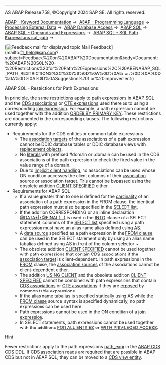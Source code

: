   

* * *

AS ABAP Release 758, ©Copyright 2024 SAP SE. All rights reserved.

[ABAP - Keyword Documentation](javascript:call_link\('abenabap.htm'\)) →  [ABAP - Programming Language](javascript:call_link\('abenabap_reference.htm'\)) →  [Processing External Data](javascript:call_link\('abenabap_language_external_data.htm'\)) →  [ABAP Database Access](javascript:call_link\('abendb_access.htm'\)) →  [ABAP SQL](javascript:call_link\('abenabap_sql.htm'\)) →  [ABAP SQL - Operands and Expressions](javascript:call_link\('abenabap_sql_operands.htm'\)) →  [ABAP SQL - SQL Path Expressions sql\_path](javascript:call_link\('abenabap_sql_path.htm'\)) → 

 [![](Mail.gif?object=Mail.gif "Feedback mail for displayed topic") Mail Feedback](mailto:f1_help@sap.com?subject=Feedback%20on%20ABAP%20Documentation&body=Document:%20ABAP%20SQL%20-%20Restrictions%20for%20Path%20Expressions%2C%20ABENABAP_SQL_PATH_RESTRICTIONS%2C%20758%0D%0A%0D%0AError:%0D%0A%0D%0A%0D%0A%0D%0ASuggestion%20f
or%20improvement:)

ABAP SQL - Restrictions for Path Expressions

In principle, the same restrictions apply to path expressions in ABAP SQL and the [CDS associations](javascript:call_link\('abencds_association_glosry.htm'\) "Glossary Entry") or [CTE expressions](javascript:call_link\('abencte_association_glosry.htm'\) "Glossary Entry") used there as to using a corresponding [join expression](javascript:call_link\('abapselect_join.htm'\)). For example, a path expression cannot be used together with the addition [ORDER BY PRIMARY KEY](javascript:call_link\('abaporderby_clause.htm'\)). These restrictions are documented in the corresponding clauses. The following restrictions currently apply:

-   Requirements for the CDS entities or common table expressions
    -   The [association targets](javascript:call_link\('abenassociation_target_glosry.htm'\) "Glossary Entry") of the associations of a path expression cannot be DDIC database tables or DDIC database views with [replacement objects](javascript:call_link\('abenreplacement_object_glosry.htm'\) "Glossary Entry").
    -   No [literals](javascript:call_link\('abencds_literal_v1.htm'\)) with prefixed #domain or :domain can be used in the CDS associations of the path expression to check the fixed value in the value range of a domain.
    -   Due to [implicit client handling](javascript:call_link\('abenabap_sql_client_handling.htm'\)), no associations can be used whose ON condition accesses the client columns of their [association source](javascript:call_link\('abenassociation_source_glosry.htm'\) "Glossary Entry") or [association target](javascript:call_link\('abenassociation_target_glosry.htm'\) "Glossary Entry"). This cannot be bypassed using the obsolete addition [CLIENT SPECIFIED](javascript:call_link\('abapselect_client_obsolete.htm'\)) either.
-   Requirements for ABAP SQL
    -   If a value greater than to one is defined for the [cardinality](javascript:call_link\('abencardinality_glosry.htm'\) "Glossary Entry") of an association of a path expression in the FROM clause, the identical path expression must also be specified in the [SELECT list](javascript:call_link\('abapselect_list.htm'\)).
    -   If the addition CORRESPONDING or an inline declaration [@DATA*|*@FINAL(...)](javascript:call_link\('abapselect_into_target.htm'\)) is used in the [INTO](javascript:call_link\('abapinto_clause.htm'\)) clause of a SELECT statement, columns of the [SELECT list](javascript:call_link\('abapselect_list.htm'\)) specified using a path expression must have an alias name alias defined using [AS](javascript:call_link\('abapselect_list.htm'\)).
    -   A [data source](javascript:call_link\('abapselect_data_source.htm'\)) specified as a path expression in the [FROM clause](javascript:call_link\('abapfrom_clause.htm'\)) can be used in the SELECT statement only by using an alias name tabalias defined using AS in front of the column selector ~.
    -   The obsolete addition [CLIENT SPECIFIED](javascript:call_link\('abapselect_client_obsolete.htm'\)) cannot be used together with path expressions that contain [CDS associations](javascript:call_link\('abencds_association_glosry.htm'\) "Glossary Entry") if the [association target](javascript:call_link\('abenassociation_target_glosry.htm'\) "Glossary Entry") is client-dependent. In path expressions in the [FROM](javascript:call_link\('abapfrom_clause.htm'\)) clause, the [association sources](javascript:call_link\('abenassociation_source_glosry.htm'\) "Glossary Entry") of the associations cannot be client-dependent either.
    -   The addition [USING CLIENT](javascript:call_link\('abapselect_client.htm'\)) and the obsolete addition [CLIENT SPECIFIED](javascript:call_link\('abapselect_client_obsolete.htm'\)) cannot be combined with path expressions that contain [CDS associations](javascript:call_link\('abencds_association_glosry.htm'\) "Glossary Entry") or [CTE associations](javascript:call_link\('abencte_association_glosry.htm'\) "Glossary Entry") if they are [exposed](javascript:call_link\('abapwith_associations_defining.htm'\)) by common table expressions.
    -   If the alias name tabalias is specified statically using AS while the [FROM clause](javascript:call_link\('abapfrom_clause.htm'\)) source\_syntax is specified dynamically, no path expressions can be used here.
    -   Path expressions cannot be used in the ON condition of a [join expression](javascript:call_link\('abapselect_join.htm'\)).
    -   In SELECT statements, path expressions cannot be used together with the additions [FOR ALL ENTRIES](javascript:call_link\('abenwhere_all_entries.htm'\)) or [WITH PRIVILEGED ACCESS](javascript:call_link\('abapselect_data_source.htm'\)).

Hint

Fewer restrictions apply to the path expressions [path\_expr](javascript:call_link\('abencds_path_expression_v2.htm'\)) in the [ABAP CDS](javascript:call_link\('abenabap_cds_glosry.htm'\) "Glossary Entry") CDS DDL. If CDS association reads are required that are possible in ABAP CDS but not in ABAP SQL, they can be moved to a [CDS view entity](javascript:call_link\('abencds_v2_view_glosry.htm'\) "Glossary Entry").